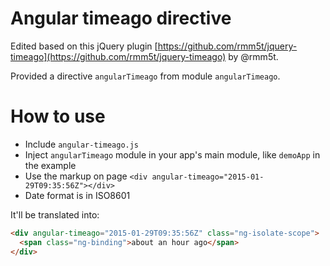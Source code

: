 Angular timeago directive
=========================

Edited based on this jQuery plugin [https://github.com/rmm5t/jquery-timeago](https://github.com/rmm5t/jquery-timeago) by @rmm5t.

Provided a directive `angularTimeago` from module `angularTimeago`.

# How to use

* Include `angular-timeago.js`
* Inject `angularTimeago` module in your app's main module, like `demoApp` in the example
* Use the markup on page `<div angular-timeago="2015-01-29T09:35:56Z"></div>`
* Date format is in ISO8601

It'll be translated into:

```html
<div angular-timeago="2015-01-29T09:35:56Z" class="ng-isolate-scope">
  <span class="ng-binding">about an hour ago</span>
</div>
```
